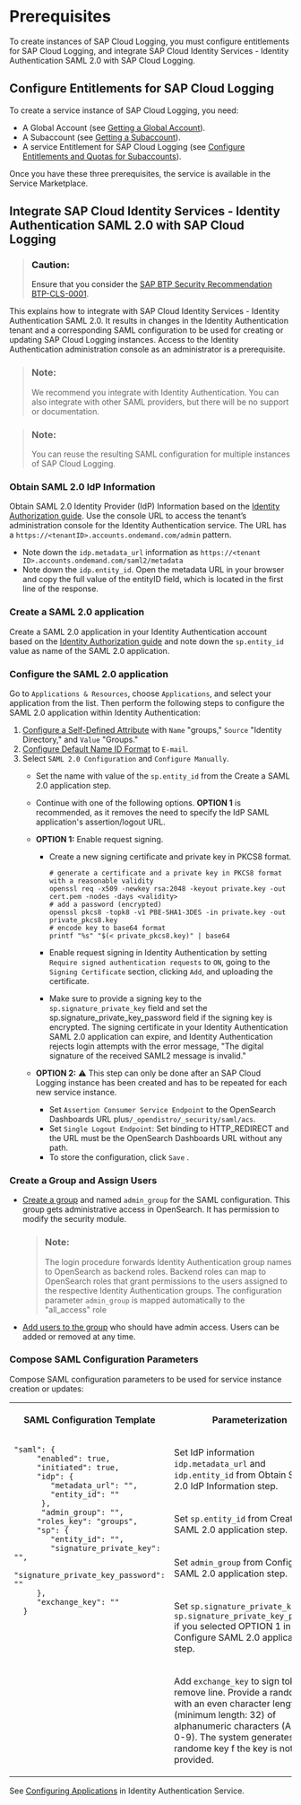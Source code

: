 <!-- loio41d8559375b84adda2596d943404d93a -->

# Prerequisites

To create instances of SAP Cloud Logging, you must configure entitlements for SAP Cloud Logging, and integrate SAP Cloud Identity Services - Identity Authentication SAML 2.0 with SAP Cloud Logging.



<a name="loio41d8559375b84adda2596d943404d93a__section_u5p_fjy_kzb"/>

## Configure Entitlements for SAP Cloud Logging

To create a service instance of SAP Cloud Logging, you need:

-   A Global Account \(see [Getting a Global Account](https://help.sap.com/docs/btp/sap-business-technology-platform/getting-global-account?version=Cloud)\).
-   A Subaccount \(see [Getting a Subaccount](https://help.sap.com/docs/btp/sap-business-technology-platform/create-subaccount?version=Cloud)\).
-   A service Entitlement for SAP Cloud Logging \(see [Configure Entitlements and Quotas for Subaccounts](https://help.sap.com/docs/btp/sap-business-technology-platform/configure-entitlements-and-quotas-for-subaccounts?version=Cloud)\).

Once you have these three prerequisites, the service is available in the Service Marketplace.



<a name="loio41d8559375b84adda2596d943404d93a__section_klg_hjy_kzb"/>

## Integrate SAP Cloud Identity Services - Identity Authentication SAML 2.0 with SAP Cloud Logging

> ### Caution:  
> Ensure that you consider the [SAP BTP Security Recommendation BTP-CLS-0001](https://help.sap.com/docs/btp/sap-btp-security-recommendations-c8a9bb59fe624f0981efa0eff2497d7d/sap-btp-security-recommendations?seclist-index=BTP-CLS-0001&version=Cloud).

This explains how to integrate with SAP Cloud Identity Services - Identity Authentication SAML 2.0. It results in changes in the Identity Authentication tenant and a corresponding SAML configuration to be used for creating or updating SAP Cloud Logging instances. Access to the Identity Authentication administration console as an administrator is a prerequisite.

> ### Note:  
> We recommend you integrate with Identity Authentication. You can also integrate with other SAML providers, but there will be no support or documentation.

> ### Note:  
> You can reuse the resulting SAML configuration for multiple instances of SAP Cloud Logging.



### Obtain SAML 2.0 IdP Information

Obtain SAML 2.0 Identity Provider \(IdP\) Information based on the [Identity Authorization guide](https://help.sap.com/docs/identity-authentication/identity-authentication/tenant-saml-2-0-configuration). Use the console URL to access the tenant’s administration console for the Identity Authentication service. The URL has a `https://<tenantID>.accounts.ondemand.com/admin` pattern.

-   Note down the `idp.metadata_url` information as `https://<tenant ID>.accounts.ondemand.com/saml2/metadata` 
-   Note down the `idp.entity_id`. Open the metadata URL in your browser and copy the full value of the entityID field, which is located in the first line of the response.



### Create a SAML 2.0 application

Create a SAML 2.0 application in your Identity Authentication account based on the [Identity Authorization guide](https://help.sap.com/docs/identity-authentication/identity-authentication/create-saml-2-0-application) and note down the `sp.entity_id` value as name of the SAML 2.0 application.



### Configure the SAML 2.0 application

Go to `Applications & Resources`, choose `Applications`, and select your application from the list. Then perform the following steps to configure the SAML 2.0 application within Identity Authentication:

1.  [Configure a Self-Defined Attribute](https://help.sap.com/docs/identity-authentication/identity-authentication/user-attributes?version=Cloud) with `Name` "groups," `Source` "Identity Directory," and `Value` "Groups."
2.  [Configure Default Name ID Format](https://help.sap.com/docs/btp/sap-business-technology-platform/configure-entitlements-and-quotas-for-subaccounts?version=Cloud) to `E-mail`.
3.  Select `SAML 2.0 Configuration` and `Configure Manually`.
    -   Set the name with value of the `sp.entity_id` from the Create a SAML 2.0 application step.
    -   Continue with one of the following options. **OPTION 1** is recommended, as it removes the need to specify the IdP SAML application's assertion/logout URL.
    -   **OPTION 1:** Enable request signing.
        -   Create a new signing certificate and private key in PKCS8 format.

            ```
            # generate a certificate and a private key in PKCS8 format with a reasonable validity
            openssl req -x509 -newkey rsa:2048 -keyout private.key -out cert.pem -nodes -days <validity>
            # add a password (encrypted)
            openssl pkcs8 -topk8 -v1 PBE-SHA1-3DES -in private.key -out private_pkcs8.key
            # encode key to base64 format
            printf "%s" "$(< private_pkcs8.key)" | base64
            
            ```

        -   Enable request signing in Identity Authentication by setting `Require signed authentication requests` to `ON`, going to the `Signing Certificate` section, clicking `Add`, and uploading the certificate.
        -   Make sure to provide a signing key to the `sp.signature_private_key` field and set the sp.signature\_private\_key\_password field if the signing key is encrypted. The signing certificate in your Identity Authentication SAML 2.0 application can expire, and Identity Authentication rejects login attempts with the error message, "The digital signature of the received SAML2 message is invalid."

    -   **OPTION 2:** ⚠️ This step can only be done after an SAP Cloud Logging instance has been created and has to be repeated for each new service instance.
        -   Set `Assertion Consumer Service Endpoint` to the OpenSearch Dashboards URL plus`/_opendistro/_security/saml/acs`.
        -   Set `Single Logout Endpoint`: Set binding to HTTP\_REDIRECT and the URL must be the OpenSearch Dashboards URL without any path.
        -   To store the configuration, click `Save` .





### Create a Group and Assign Users

-   [Create a group](https://help.sap.com/docs/identity-authentication/identity-authentication/create-new-user-group) and named `admin_group` for the SAML configuration. This group gets administrative access in OpenSearch. It has permission to modify the security module.

    > ### Note:  
    > The login procedure forwards Identity Authentication group names to OpenSearch as backend roles. Backend roles can map to OpenSearch roles that grant permissions to the users assigned to the respective Identity Authentication groups. The configuration parameter `admin_group` is mapped automatically to the "all\_access" role

-   [Add users to the group](https://help.sap.com/docs/identity-authentication/identity-authentication/add-users-to-group) who should have admin access. Users can be added or removed at any time.



### Compose SAML Configuration Parameters

Compose SAML configuration parameters to be used for service instance creation or updates:


<table>
<tr>
<th valign="top">

SAML Configuration Template

</th>
<th valign="top">

Parameterization

</th>
</tr>
<tr>
<td valign="top" rowspan="5">

```
"saml": {
     "enabled": true,
     "initiated": true,
     "idp": {
        "metadata_url": "",
        "entity_id": ""
      },
      "admin_group": "",
     "roles_key": "groups",
     "sp": {
        "entity_id": "",
        "signature_private_key": "",
        "signature_private_key_password": ""
     },
     "exchange_key": ""
  }

```



</td>
<td valign="top">

Set IdP information `idp.metadata_url` and `idp.entity_id` from Obtain SAML 2.0 IdP Information step.

</td>
</tr>
<tr>
<td valign="top">

Set `sp.entity_id` from Create a SAML 2.0 application step.

</td>
</tr>
<tr>
<td valign="top">

Set `admin_group` from Configure a SAML 2.0 application step.

</td>
</tr>
<tr>
<td valign="top">

Set `sp.signature_private_key` and `sp.signature_private_key_password` if you selected OPTION 1 in the Configure SAML 2.0 application step.

</td>
</tr>
<tr>
<td valign="top">

Add `exchange_key` to sign tokens, or remove line. Provide a random key with an even character length \(minimum length: 32\) of alphanumeric characters \(A-Z, a-z, 0-9\). The system generates a randome key f the key is not provided.

</td>
</tr>
</table>

See [Configuring Applications](https://help.sap.com/docs/identity-authentication/identity-authentication/configuring-applications) in Identity Authentication Service.


